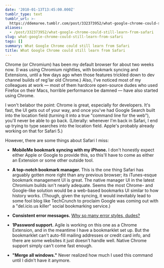 ```yaml
---
date: '2010-01-13T13:45:00.000Z'
tumblr_type: text
tumblr_url: >-
  https://ddemaree.tumblr.com/post/332373952/what-google-chrome-could-still-learn-from-safari
aliases:
  - /post/332373952/what-google-chrome-could-still-learn-from-safari
slug: what-google-chrome-could-still-learn-from-safari
tags: []
summary: What Google Chrome could still learn from Safari
title: What Google Chrome could still learn from Safari
---
```


Chrome (or Chromium) has been my default browser for about two weeks now. (I was using Chromium nightlies, with bookmark syncing and Extensions, until a few days ago when those features trickled down to dev channel builds of reg'lar old Chrome.) Also, I've noticed most of my colleagues at work — most of them hardcore open-source dudes who used Firefox on their Macs, horrible performance be damned — have also started using Chrome.

I won't belabor the point: Chrome is great, especially for developers. It's fast, the UI gets out of your way, and once you've had Google Search built into the location field (turning it into a true "command line for the web"), you'll never be able to go back. (Literally: whenever I'm back in Safari, I end up trying to type searches into the location field. Apple's probably already working on that for Safari 5.)

However, there are some things about Safari I miss:

* **MobileMe bookmark syncing with my iPhone.** I don't honestly expect either Apple or Google to provide this, so this'll have to come as either an Extension or some other outside tool.

* **A top-notch bookmark manager.** This is the one thing Safari has arguably gotten more right than any previous browser; its iTunes-esque bookmark management UI is great. The native manager UI in the latest Chromium builds isn't nearly adequate. Seems the most Chrome- and Google-like solution would be a web-based bookmarks UI similar to how history works. (Though, given the syncing, it would inevitably lead to some fool blog like TechCrunch to proclaim Google was coming out with a "del.icio.us killer" social bookmarking service.)

* **Consistent error messages.** [Why so many error styles, dudes?](http://ozmm.org/posts/chrome_error_pages.html)

* **1Password support.** Agile is working on this one as a Chrome Extension, and in the meantime I have a bookmarklet set up. But the bookmarklet can't auto-fill mailing addresses or credit card info, and there are some websites it just doesn't handle well. Native Chrome support simply can't come fast enough.

* **"Merge all windows."** Never realized how much I used this command until I didn't have it anymore.